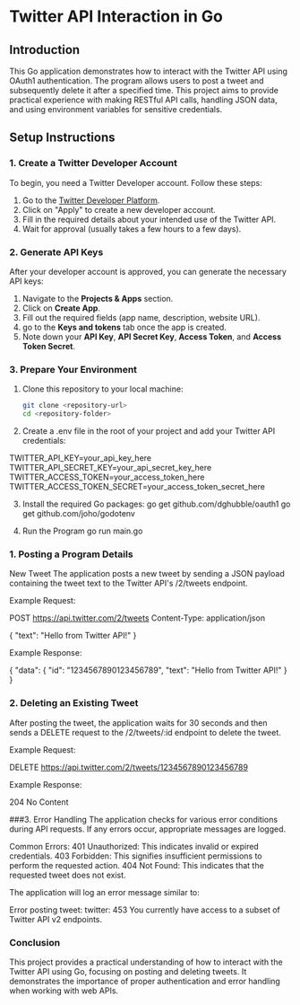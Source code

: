  # Twitter API Interaction in Go

## Introduction
This Go application demonstrates how to interact with the Twitter API using OAuth1 authentication. The program allows users to post a tweet and subsequently delete it after a specified time. This project aims to provide practical experience with making RESTful API calls, handling JSON data, and using environment variables for sensitive credentials.

## Setup Instructions

### 1. Create a Twitter Developer Account
To begin, you need a Twitter Developer account. Follow these steps:
1. Go to the [Twitter Developer Platform](https://developer.twitter.com/en).
2. Click on "Apply" to create a new developer account.
3. Fill in the required details about your intended use of the Twitter API.
4. Wait for approval (usually takes a few hours to a few days).

### 2. Generate API Keys
After your developer account is approved, you can generate the necessary API keys:
1. Navigate to the **Projects & Apps** section.
2. Click on **Create App**.
3. Fill out the required fields (app name, description, website URL).
4. go to the **Keys and tokens** tab once the app is created.
5. Note down your **API Key**, **API Secret Key**, **Access Token**, and **Access Token Secret**.

### 3. Prepare Your Environment
1. Clone this repository to your local machine:
   ```bash
   git clone <repository-url>
   cd <repository-folder>

2. Create a .env file in the root of your project and add your Twitter API credentials:

TWITTER_API_KEY=your_api_key_here
TWITTER_API_SECRET_KEY=your_api_secret_key_here
TWITTER_ACCESS_TOKEN=your_access_token_here
TWITTER_ACCESS_TOKEN_SECRET=your_access_token_secret_here

3. Install the required Go packages:
   go get github.com/dghubble/oauth1
   go get github.com/joho/godotenv

4. Run the Program
   go run main.go

### 1. Posting a Program Details
New Tweet
The application posts a new tweet by sending a JSON payload containing the tweet text to the Twitter API's /2/tweets endpoint.

Example Request:

POST https://api.twitter.com/2/tweets
Content-Type: application/json

{
  "text": "Hello from Twitter API!"
}

Example Response:

{
  "data": {
    "id": "1234567890123456789",
    "text": "Hello from Twitter API!"
  }
}

### 2. Deleting an Existing Tweet
After posting the tweet, the application waits for 30 seconds and then sends a DELETE request to the /2/tweets/:id endpoint to delete the tweet.

Example Request:

DELETE https://api.twitter.com/2/tweets/1234567890123456789

Example Response:

204 No Content

###3. Error Handling
The application checks for various error conditions during API requests. If any errors occur, appropriate messages are logged.

Common Errors:
401 Unauthorized: This indicates invalid or expired credentials.
403 Forbidden: This signifies insufficient permissions to perform the requested action.
404 Not Found: This indicates that the requested tweet does not exist.

The application will log an error message similar to:

Error posting tweet: twitter: 453 You currently have access to a subset of Twitter API v2 endpoints.

### Conclusion
This project provides a practical understanding of how to interact with the Twitter API using Go, focusing on posting and deleting tweets. It demonstrates the importance of proper authentication and error handling when working with web APIs.
 


